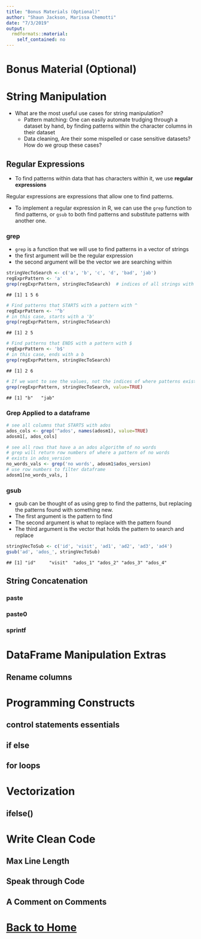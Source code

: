```yaml
---
title: "Bonus Materials (Optional)"
author: "Shaun Jackson, Marissa Chemotti"
date: "7/3/2019"
output: 
  rmdformats::material:
    self_contained: no
---
```





# Bonus Material (Optional)

# String Manipulation

- What are the most useful use cases for string manipulation?
    - Pattern matching: One can easily automate trudging through a dataset by hand, by finding patterns within the character columns in their dataset
    - Data cleaning, Are their some mispelled or case sensitive datasets? How do we group these cases?

## Regular Expressions

- To find patterns within data that has characters within it, we use **regular expressions**

Regular expressions are expressions that allow one to find patterns. 

- To implement a regular expression in R, we can use the `grep` function to find patterns, or `gsub` to both find patterns and substitute patterns with another one.

### grep

- `grep` is a function that we will use to find patterns in a vector of strings
- the first argument will be the regular expression
- the second argument will be the vector we are searching within


```r
stringVecToSearch <- c('a', 'b', 'c', 'd', 'bad', 'jab')
regExprPattern <- 'a'
grep(regExprPattern, stringVecToSearch)  # indices of all strings with  an 'a'
```

```
## [1] 1 5 6
```

```r
# Find patterns that STARTS with a pattern with ^
regExprPattern <- '^b'
# in this case, starts with a 'b'
grep(regExprPattern, stringVecToSearch)
```

```
## [1] 2 5
```

```r
# Find patterns that ENDS with a pattern with $
regExprPattern <- 'b$'
# in this case, ends with a b
grep(regExprPattern, stringVecToSearch)
```

```
## [1] 2 6
```

```r
# If we want to see the values, not the indices of where patterns exist
grep(regExprPattern, stringVecToSearch, value=TRUE)
```

```
## [1] "b"   "jab"
```

### Grep Applied to a dataframe


```r
# see all columns that STARTS with ados
ados_cols <- grep('^ados', names(adosm1), value=TRUE)
adosm1[, ados_cols]

# see all rows that have a an ados algorithm of no words
# grep will return row numbers of where a pattern of no words
# exists in ados_version
no_words_vals <- grep('no words', adosm1$ados_version)
# use row numbers to filter dataframe
adosm1[no_words_vals, ]
```



### gsub

- gsub can be thought of as using grep to find the patterns, but replacing the patterns found with something new.
- The first argument is the pattern to find
- The second argument is what to replace with the pattern found
- The third argument is the vector that holds the pattern to search and replace


```r
stringVecToSub <- c('id', 'visit', 'ad1', 'ad2', 'ad3', 'ad4')
gsub('ad', 'ados_', stringVecToSub)
```

```
## [1] "id"     "visit"  "ados_1" "ados_2" "ados_3" "ados_4"
```

## String Concatenation

### paste

### paste0

### sprintf

# DataFrame Manipulation Extras

## Rename columns

# Programming Constructs

## control statements essentials

## if else

## for loops


# Vectorization

## ifelse()

# Write Clean Code

## Max Line Length

## Speak through Code

## A Comment on Comments

# <a href="../index.html">Back to Home</a>

